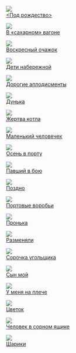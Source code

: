 ![](/books/prose_classic/Лазарь%20Кармен/&lt;Под%20рождество&gt;.jpg)  
[&lt;Под рождество&gt;](/books/prose_classic/Лазарь%20Кармен/&lt;Под%20рождество&gt;)

![](/books/prose_classic/Лазарь%20Кармен/В%20«сахарном»%20вагоне.jpg)  
[В «сахарном» вагоне](/books/prose_classic/Лазарь%20Кармен/В%20«сахарном»%20вагоне)

![](/books/prose_classic/Лазарь%20Кармен/Воскресный%20очажок.jpg)  
[Воскресный очажок](/books/prose_classic/Лазарь%20Кармен/Воскресный%20очажок)

![](/books/prose_classic/Лазарь%20Кармен/Дети%20набережной.jpg)  
[Дети набережной](/books/prose_classic/Лазарь%20Кармен/Дети%20набережной)

![](/books/prose_classic/Лазарь%20Кармен/Дорогие%20аплодисменты.jpg)  
[Дорогие аплодисменты](/books/prose_classic/Лазарь%20Кармен/Дорогие%20аплодисменты)

![](/books/prose_classic/Лазарь%20Кармен/Дунька.jpg)  
[Дунька](/books/prose_classic/Лазарь%20Кармен/Дунька)

![](/books/prose_classic/Лазарь%20Кармен/Жертва%20котла.jpg)  
[Жертва котла](/books/prose_classic/Лазарь%20Кармен/Жертва%20котла)

![](/books/prose_classic/Лазарь%20Кармен/Маленький%20человечек.jpg)  
[Маленький человечек](/books/prose_classic/Лазарь%20Кармен/Маленький%20человечек)

![](/books/prose_classic/Лазарь%20Кармен/Осень%20в%20порту.jpg)  
[Осень в порту](/books/prose_classic/Лазарь%20Кармен/Осень%20в%20порту)

![](/books/prose_classic/Лазарь%20Кармен/Павший%20в%20бою.jpg)  
[Павший в бою](/books/prose_classic/Лазарь%20Кармен/Павший%20в%20бою)

![](/books/prose_classic/Лазарь%20Кармен/Поздно.jpg)  
[Поздно](/books/prose_classic/Лазарь%20Кармен/Поздно)

![](/books/prose_classic/Лазарь%20Кармен/Портовые%20воробьи.jpg)  
[Портовые воробьи](/books/prose_classic/Лазарь%20Кармен/Портовые%20воробьи)

![](/books/prose_classic/Лазарь%20Кармен/Пронька.jpg)  
[Пронька](/books/prose_classic/Лазарь%20Кармен/Пронька)

![](/books/prose_classic/Лазарь%20Кармен/Разменяли.jpg)  
[Разменяли](/books/prose_classic/Лазарь%20Кармен/Разменяли)

![](/books/prose_classic/Лазарь%20Кармен/Сорочка%20угольщика.jpg)  
[Сорочка угольщика](/books/prose_classic/Лазарь%20Кармен/Сорочка%20угольщика)

![](/books/prose_classic/Лазарь%20Кармен/Сын%20мой.jpg)  
[Сын мой](/books/prose_classic/Лазарь%20Кармен/Сын%20мой)

![](/books/prose_classic/Лазарь%20Кармен/У%20меня%20на%20плече.jpg)  
[У меня на плече](/books/prose_classic/Лазарь%20Кармен/У%20меня%20на%20плече)

![](/books/prose_classic/Лазарь%20Кармен/Цветок.jpg)  
[Цветок](/books/prose_classic/Лазарь%20Кармен/Цветок)

![](/books/prose_classic/Лазарь%20Кармен/Человек%20в%20сорном%20ящике.jpg)  
[Человек в сорном ящике](/books/prose_classic/Лазарь%20Кармен/Человек%20в%20сорном%20ящике)

![](/books/prose_classic/Лазарь%20Кармен/Шарики.jpg)  
[Шарики](/books/prose_classic/Лазарь%20Кармен/Шарики)
